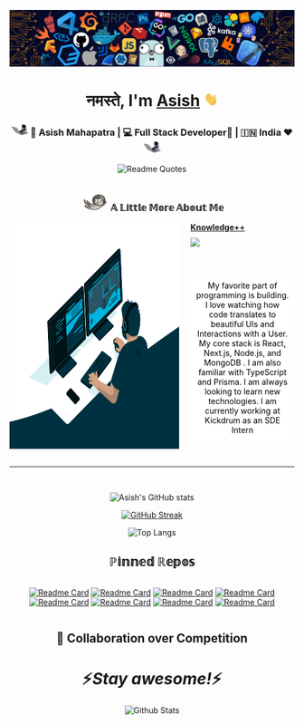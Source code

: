 ![Banner](banner.png)

<div align="center">
   <h1>नमस्ते, I'm <a href="https://asish918.netlify.app">Asish</a> <img src="https://raw.githubusercontent.com/asish918/asish918/main/wavy.gif" width="25px"> </h1>
</div>

<div align="center">
<h3><img src="https://raw.githubusercontent.com/asish918/asish918/main/keytap.gif" width="30"> 🙎 Asish Mahapatra | 💻 Full Stack Developer📱 | 🇮🇳 India ❤️ <img src="https://raw.githubusercontent.com/asish918/asish918/main/keytap.gif" width="30"></h3>
</div>

<div align="center">

![Readme Quotes](https://quotes-github-readme.vercel.app/api?type=horizontal&theme=catppuccin&quote=When%20in%20doubt%2C%20use%20Brute%20Force&author=Ken%20Thompson)

</div>

<div align="center">

### <img src="https://raw.githubusercontent.com/asish918/asish918/main/flying.gif" width="50"> 𝔸 𝕃𝕚𝕥𝕥𝕝𝕖 𝕄𝕠𝕣𝕖 𝔸𝕓𝕠𝕦𝕥 𝕄𝕖

<div style="display: flex" height="400">
<img src="./busy.gif" width="300" height="400" >
<div align="left" style="padding-left: 20px; display: flex; flex-direction: column;">
   <b><u>Knowledge++</u></b>
   <img style="padding-top: 10px" src="https://skillicons.dev/icons?i=js,html,css,react,tailwind,mui,express,c,netlify,vercel,ts,nodejs,graphql,nextjs,sass,dart,flutter,kotlin,mongodb,mysql,postgres,firebase,supabase,aws,mongodb,java,spring,dart,cpp,git,github,vim,linux, docker" />

<div style="margin-top: 50px; padding: 10px; background-color: white; text-align: center; border-radius: 10px; color: black">
My favorite part of programming is
building. I love watching
how code translates to beautiful UIs and Interactions with a User. My core stack
is React, Next.js, Node.js, and MongoDB
. I am also familiar with TypeScript and Prisma. I am always looking to
learn new technologies. I am currently working at
Kickdrum as an SDE Intern
</div>

</div>
</div>
</div>

<br>

---

<br>
<div align="center" >

![Asish's GitHub stats](https://github-readme-stats.vercel.app/api?username=asish918&show_icons=true&theme=onedark)

[![GitHub Streak](https://streak-stats.demolab.com/?user=asish918&theme=dark)](https://git.io/streak-stats)

![Top Langs](https://github-readme-stats.vercel.app/api/top-langs/?username=asish918&theme=dark&layout=compact&&size_weight=0.5&count_weight=0.5)

</div>

<div align="center">

## ℙ𝕚𝕟𝕟𝕖𝕕 ℝ𝕖𝕡𝕠𝕤

<div style="display: flex;">

[![Readme Card](https://github-readme-stats.vercel.app/api/pin/?username=asish918&repo=NextJS-Hotel-Booking&theme=dark)](https://github.com/asish918/NextJS-Hotel-Booking)
[![Readme Card](https://github-readme-stats.vercel.app/api/pin/?username=asish918&repo=Discord-Clone&theme=dark)](https://github.com/asish918/Discord-Clone)
[![Readme Card](https://github-readme-stats.vercel.app/api/pin/?username=asish918&repo=NextJS-Music&theme=dark)](https://github.com/asish918/NextJS-Music)
[![Readme Card](https://github-readme-stats.vercel.app/api/pin/?username=asish918&repo=Collaborator&theme=dark)](https://github.com/asish918/Collaborator)
[![Readme Card](https://github-readme-stats.vercel.app/api/pin/?username=asish918&repo=Web-Shop&theme=dark)](https://github.com/asish918/Web-Shop)
[![Readme Card](https://github-readme-stats.vercel.app/api/pin/?username=asish918&repo=ECommerce-Mobile&theme=dark)](https://github.com/asish918/ECommerce-Mobile)
[![Readme Card](https://github-readme-stats.vercel.app/api/pin/?username=asish918&repo=JetNewsApp&theme=dark)](https://github.com/asish918/JetNewsApp)
[![Readme Card](https://github-readme-stats.vercel.app/api/pin/?username=asish918&repo=JetMusic&theme=dark)](https://github.com/asish918/JetMusic)

</div>

</div>

<h2 align="center">🤝 Collaboration over Competition</h2>
<h1 align='center'>⚡️<i>Stay awesome!</i>⚡️</h1>
<p align="center">
        <img src="https://raw.githubusercontent.com/mayhemantt/mayhemantt/Update/svg/Bottom.svg" alt="Github Stats" />
</p>

<!---
asish918/asish918 is a ✨ special ✨ repository because its `README.md` (this file) appears on your GitHub profile.
You can click the Preview link to take a look at your changes.
--->
